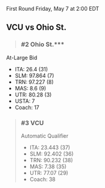First Round
Friday, May 7 at 2:00 EDT
## VCU vs Ohio St.

> ### #2 Ohio St.***  
At-Large Bid  
- ITA: 26.4 (31)  
- SLM: 97.864 (7)  
- TRN: 97.227 (8)  
- MAS: 8.6 (9)  
- UTR: 80.28 (3)  
- USTA: 7  
- Coach: 17  

> ### #3 VCU  
> Automatic Qualifier  
> - ITA: 23.443 (37)  
> - SLM: 92.402 (36)  
> - TRN: 90.232 (38)  
> - MAS: 7.38 (35)  
> - UTR: 77.07 (29)  
> - Coach: 38  